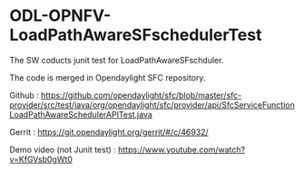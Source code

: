 # ODL-OPNFV-LoadPathAwareSFschedulerTest
The SW coducts junit test for LoadPathAwareSFschduler.

The code is merged in Opendaylight SFC repository.

Github : https://github.com/opendaylight/sfc/blob/master/sfc-provider/src/test/java/org/opendaylight/sfc/provider/api/SfcServiceFunctionLoadPathAwareSchedulerAPITest.java

Gerrit : https://git.opendaylight.org/gerrit/#/c/46932/

Demo video (not Junit test) : https://www.youtube.com/watch?v=KfGVsb0gWt0
